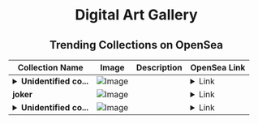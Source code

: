 <div align="center">

# Digital Art Gallery

## Trending Collections on OpenSea

| Collection Name                       | Image                                                                                     | Description                       | OpenSea Link                                                                                          |
|---------------------------------------|-------------------------------------------------------------------------------------------|-----------------------------------|--------------------------------------------------------------------------------------------------------|
| **<details><summary>Unidentified co...</summary>Unidentified contract c1cea316-6bf5-443d-8e3d-c7612c12b926</details>** | ![Image](https://i.seadn.io/s/raw/files/a837708742ad8afcb35eb60ba787976d.jpg?w=500&auto=format?w=200&auto=format) |  | <details><summary>Link</summary>[Unidentified contract c1cea316-6bf5-443d-8e3d-c7612c12b926](https://opensea.io/collection/unidentified-contract-c1cea316-6bf5-443d-8e3d-c761)</details> |
| **joker** | ![Image](https://i.seadn.io/s/raw/files/7ab1162a548424cd1a7de835b8fa9524.png?w=500&auto=format?w=200&auto=format) |  | <details><summary>Link</summary>[joker](https://opensea.io/collection/joker-765)</details> |
| **<details><summary>Unidentified co...</summary>Unidentified contract 28e3446c-20b5-45ca-b066-cee857428240</details>** | ![Image](https://i.seadn.io/s/raw/files/e9acf51ddce687ccf33c485e916aec1b.jpg?w=500&auto=format?w=200&auto=format) |  | <details><summary>Link</summary>[Unidentified contract 28e3446c-20b5-45ca-b066-cee857428240](https://opensea.io/collection/unidentified-contract-28e3446c-20b5-45ca-b066-cee8)</details> |

</div>